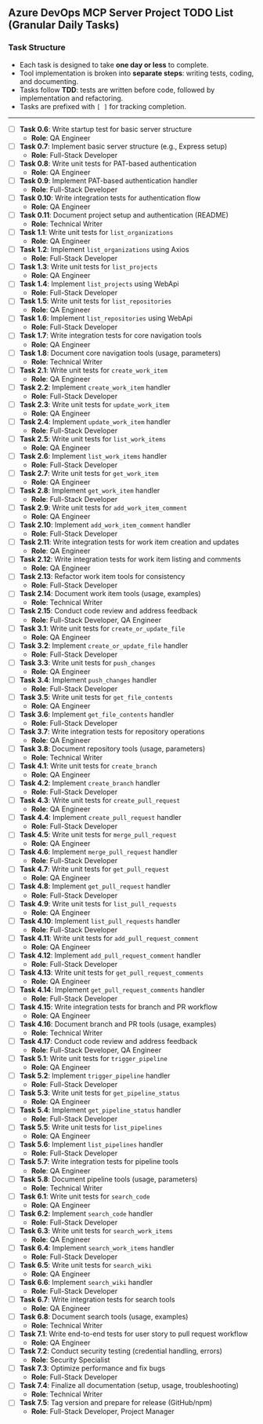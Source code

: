 ## Azure DevOps MCP Server Project TODO List (Granular Daily Tasks)

### Task Structure
- Each task is designed to take **one day or less** to complete.
- Tool implementation is broken into **separate steps**: writing tests, coding, and documenting.
- Tasks follow **TDD**: tests are written before code, followed by implementation and refactoring.
- Tasks are prefixed with `[ ]` for tracking completion.

---

  
- [ ] **Task 0.6**: Write startup test for basic server structure  
  - **Role**: QA Engineer  
- [ ] **Task 0.7**: Implement basic server structure (e.g., Express setup)  
  - **Role**: Full-Stack Developer  
- [ ] **Task 0.8**: Write unit tests for PAT-based authentication  
  - **Role**: QA Engineer  
- [ ] **Task 0.9**: Implement PAT-based authentication handler  
  - **Role**: Full-Stack Developer  
- [ ] **Task 0.10**: Write integration tests for authentication flow  
  - **Role**: QA Engineer  
- [ ] **Task 0.11**: Document project setup and authentication (README)  
  - **Role**: Technical Writer  
- [ ] **Task 1.1**: Write unit tests for `list_organizations`  
  - **Role**: QA Engineer  
- [ ] **Task 1.2**: Implement `list_organizations` using Axios  
  - **Role**: Full-Stack Developer  
- [ ] **Task 1.3**: Write unit tests for `list_projects`  
  - **Role**: QA Engineer  
- [ ] **Task 1.4**: Implement `list_projects` using WebApi  
  - **Role**: Full-Stack Developer  
- [ ] **Task 1.5**: Write unit tests for `list_repositories`  
  - **Role**: QA Engineer  
- [ ] **Task 1.6**: Implement `list_repositories` using WebApi  
  - **Role**: Full-Stack Developer  
- [ ] **Task 1.7**: Write integration tests for core navigation tools  
  - **Role**: QA Engineer  
- [ ] **Task 1.8**: Document core navigation tools (usage, parameters)  
  - **Role**: Technical Writer  
- [ ] **Task 2.1**: Write unit tests for `create_work_item`  
  - **Role**: QA Engineer  
- [ ] **Task 2.2**: Implement `create_work_item` handler  
  - **Role**: Full-Stack Developer  
- [ ] **Task 2.3**: Write unit tests for `update_work_item`  
  - **Role**: QA Engineer  
- [ ] **Task 2.4**: Implement `update_work_item` handler  
  - **Role**: Full-Stack Developer  
- [ ] **Task 2.5**: Write unit tests for `list_work_items`  
  - **Role**: QA Engineer  
- [ ] **Task 2.6**: Implement `list_work_items` handler  
  - **Role**: Full-Stack Developer  
- [ ] **Task 2.7**: Write unit tests for `get_work_item`  
  - **Role**: QA Engineer  
- [ ] **Task 2.8**: Implement `get_work_item` handler  
  - **Role**: Full-Stack Developer  
- [ ] **Task 2.9**: Write unit tests for `add_work_item_comment`  
  - **Role**: QA Engineer  
- [ ] **Task 2.10**: Implement `add_work_item_comment` handler  
  - **Role**: Full-Stack Developer  
- [ ] **Task 2.11**: Write integration tests for work item creation and updates  
  - **Role**: QA Engineer  
- [ ] **Task 2.12**: Write integration tests for work item listing and comments  
  - **Role**: QA Engineer  
- [ ] **Task 2.13**: Refactor work item tools for consistency  
  - **Role**: Full-Stack Developer  
- [ ] **Task 2.14**: Document work item tools (usage, examples)  
  - **Role**: Technical Writer  
- [ ] **Task 2.15**: Conduct code review and address feedback  
  - **Role**: Full-Stack Developer, QA Engineer  
- [ ] **Task 3.1**: Write unit tests for `create_or_update_file`  
  - **Role**: QA Engineer  
- [ ] **Task 3.2**: Implement `create_or_update_file` handler  
  - **Role**: Full-Stack Developer  
- [ ] **Task 3.3**: Write unit tests for `push_changes`  
  - **Role**: QA Engineer  
- [ ] **Task 3.4**: Implement `push_changes` handler  
  - **Role**: Full-Stack Developer  
- [ ] **Task 3.5**: Write unit tests for `get_file_contents`  
  - **Role**: QA Engineer  
- [ ] **Task 3.6**: Implement `get_file_contents` handler  
  - **Role**: Full-Stack Developer  
- [ ] **Task 3.7**: Write integration tests for repository operations  
  - **Role**: QA Engineer  
- [ ] **Task 3.8**: Document repository tools (usage, parameters)  
  - **Role**: Technical Writer  
- [ ] **Task 4.1**: Write unit tests for `create_branch`  
  - **Role**: QA Engineer  
- [ ] **Task 4.2**: Implement `create_branch` handler  
  - **Role**: Full-Stack Developer  
- [ ] **Task 4.3**: Write unit tests for `create_pull_request`  
  - **Role**: QA Engineer  
- [ ] **Task 4.4**: Implement `create_pull_request` handler  
  - **Role**: Full-Stack Developer  
- [ ] **Task 4.5**: Write unit tests for `merge_pull_request`  
  - **Role**: QA Engineer  
- [ ] **Task 4.6**: Implement `merge_pull_request` handler  
  - **Role**: Full-Stack Developer  
- [ ] **Task 4.7**: Write unit tests for `get_pull_request`  
  - **Role**: QA Engineer  
- [ ] **Task 4.8**: Implement `get_pull_request` handler  
  - **Role**: Full-Stack Developer  
- [ ] **Task 4.9**: Write unit tests for `list_pull_requests`  
  - **Role**: QA Engineer  
- [ ] **Task 4.10**: Implement `list_pull_requests` handler  
  - **Role**: Full-Stack Developer  
- [ ] **Task 4.11**: Write unit tests for `add_pull_request_comment`  
  - **Role**: QA Engineer  
- [ ] **Task 4.12**: Implement `add_pull_request_comment` handler  
  - **Role**: Full-Stack Developer  
- [ ] **Task 4.13**: Write unit tests for `get_pull_request_comments`  
  - **Role**: QA Engineer  
- [ ] **Task 4.14**: Implement `get_pull_request_comments` handler  
  - **Role**: Full-Stack Developer  
- [ ] **Task 4.15**: Write integration tests for branch and PR workflow  
  - **Role**: QA Engineer  
- [ ] **Task 4.16**: Document branch and PR tools (usage, examples)  
  - **Role**: Technical Writer  
- [ ] **Task 4.17**: Conduct code review and address feedback  
  - **Role**: Full-Stack Developer, QA Engineer  
- [ ] **Task 5.1**: Write unit tests for `trigger_pipeline`  
  - **Role**: QA Engineer  
- [ ] **Task 5.2**: Implement `trigger_pipeline` handler  
  - **Role**: Full-Stack Developer  
- [ ] **Task 5.3**: Write unit tests for `get_pipeline_status`  
  - **Role**: QA Engineer  
- [ ] **Task 5.4**: Implement `get_pipeline_status` handler  
  - **Role**: Full-Stack Developer  
- [ ] **Task 5.5**: Write unit tests for `list_pipelines`  
  - **Role**: QA Engineer  
- [ ] **Task 5.6**: Implement `list_pipelines` handler  
  - **Role**: Full-Stack Developer  
- [ ] **Task 5.7**: Write integration tests for pipeline tools  
  - **Role**: QA Engineer  
- [ ] **Task 5.8**: Document pipeline tools (usage, parameters)  
  - **Role**: Technical Writer  
- [ ] **Task 6.1**: Write unit tests for `search_code`  
  - **Role**: QA Engineer  
- [ ] **Task 6.2**: Implement `search_code` handler  
  - **Role**: Full-Stack Developer  
- [ ] **Task 6.3**: Write unit tests for `search_work_items`  
  - **Role**: QA Engineer  
- [ ] **Task 6.4**: Implement `search_work_items` handler  
  - **Role**: Full-Stack Developer  
- [ ] **Task 6.5**: Write unit tests for `search_wiki`  
  - **Role**: QA Engineer  
- [ ] **Task 6.6**: Implement `search_wiki` handler  
  - **Role**: Full-Stack Developer  
- [ ] **Task 6.7**: Write integration tests for search tools  
  - **Role**: QA Engineer  
- [ ] **Task 6.8**: Document search tools (usage, examples)  
  - **Role**: Technical Writer  
- [ ] **Task 7.1**: Write end-to-end tests for user story to pull request workflow  
  - **Role**: QA Engineer  
- [ ] **Task 7.2**: Conduct security testing (credential handling, errors)  
  - **Role**: Security Specialist  
- [ ] **Task 7.3**: Optimize performance and fix bugs  
  - **Role**: Full-Stack Developer  
- [ ] **Task 7.4**: Finalize all documentation (setup, usage, troubleshooting)  
  - **Role**: Technical Writer  
- [ ] **Task 7.5**: Tag version and prepare for release (GitHub/npm)  
  - **Role**: Full-Stack Developer, Project Manager  
